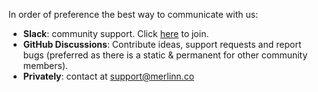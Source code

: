 In order of preference the best way to communicate with us:

- **Slack**: community support. Click [here](https://merlinn.co/#community) to join.
- **GitHub Discussions**: Contribute ideas, support requests and report bugs (preferred as there is a static & permanent for other community members).
- **Privately**: contact at support@merlinn.co
